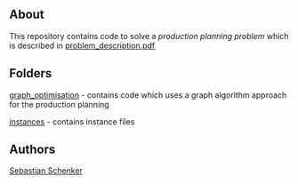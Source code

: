 About
------
This repository contains code to solve a _production planning problem_ which 
is described in [problem\_description.pdf](./problem_description.pdf)

Folders
--------
[graph_optimisation](./graph-optimisation) - contains code which uses a graph algorithm approach for the production planning

[instances](./instances) - contains instance files

Authors
-------
[Sebastian Schenker](https://github.com/asbestian)
